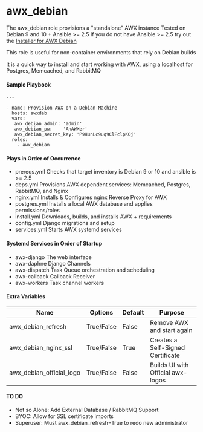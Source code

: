 awx_debian
==========

The awx_debian role provisions a "standalone" AWX instance
Tested on Debian 9 and 10 + Ansible >= 2.5
If you do not have Ansible >= 2.5 try out the [Installer for AWX Debian](https://github.com/djangoxv/install_awx_debian)

This role is useful for non-container environments that rely on Debian builds

It is a quick way to install and start working with AWX, using a localhost
for Postgres, Memcached, and RabbitMQ


#### Sample Playbook
```
---

- name: Provision AWX on a Debian Machine
  hosts: awxdeb
  vars:
   awx_debian_admin: 'admin'
   awx_debian_pw:    'AnAWXer'
   awx_debian_secret_key: 'P9HunLc9uq9ClFclpKOj' 
  roles:
    - awx_debian
```

#### Plays in Order of Occurrence
- prereqs.yml    Checks that target inventory is Debian 9 or 10 and ansible is >= 2.5
- deps.yml       Provisions AWX dependent services: Memcached, Postgres, RabbitMQ, and Nginx
- nginx.yml      Installs & Configures nginx Reverse Proxy for AWX
- postgres.yml   Installs a local AWX database and applies permissions/roles
- install.yml    Downloads, builds, and installs AWX + requirements
- config.yml     Django migrations and setup
- services.yml   Starts AWX systemd services

#### Systemd Services in Order of Startup
- awx-django     The web interface
- awx-daphne     Django Channels
- awx-dispatch   Task Queue orchestration and scheduling 
- awx-callback   Callback Receiver
- awx-workers    Task channel workers

#### Extra Variables
|          Name            |    Options      |  Default  |         Purpose                   |
|------------------------- | --------------- | --------- | ----------------------------------|
| awx_debian_refresh       |   True/False    |   False   | Remove AWX and start again        |
| awx_debian_nginx_ssl     |   True/False    |   True    | Creates a Self-Signed Certificate |
| awx_debian_official_logo |   True/False    |   False   | Builds UI with Official awx-logos |

#### TO DO
* Not so Alone: Add External Database / RabbitMQ Support
* BYOC:         Allow for SSL certificate imports
* Superuser:    Must awx_debian_refresh=True to redo new administrator
